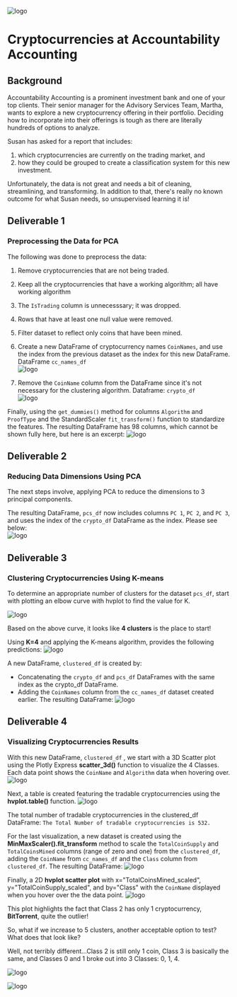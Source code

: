 ![logo](./Resources/logo.jpeg)
# Cryptocurrencies at Accountability Accounting


## Background  
Accountability Accounting is a prominent investment bank and one of your top clients.  Their senior manager for the Advisory Services Team, Martha, wants to explore a new cryptocurrency offering in their portfolio.  Deciding how to incorporate into their offerings is tough as there are literally hundreds of options to analyze.


Susan has asked for a report that includes:

1.  which cryptocurrencies are currently on the trading market, and 
2. how they could be grouped to create a classification system for this new investment.

Unfortunately, the data is not great and needs a bit of cleaning, streamlining, and transforming.  In addition to that, there's really no known outcome for what Susan needs, so unsupervised learning it is!   


## Deliverable 1
### Preprocessing the Data for PCA
The following was done to preprocess the data:

1. Remove cryptocurrencies that are not being traded.
2. Keep all the cryptocurrencies that have a working algorithm; all have working algorithm
3. The ```IsTrading``` column is unnecesssary; it was dropped.
4. Rows that have at least one null value were removed.
5. Filter dataset to reflect only coins that have been mined.
6. Create a new DataFrame of cryptocurrency names ```CoinNames```, and use the index from the previous dataset as the index for this new DataFrame. DataFrame ```cc_names_df```   
 ![logo](./Resources/D1_cc_names_df.png)

7. Remove the ```CoinName``` column from the DataFrame since it's not necessary for the clustering algorithm. Dataframe: ```crypto_df```    
 ![logo](./Resources/D1_crypto_df.png)

Finally, using the ```get_dummies()``` method for columns ```Algorithm``` and ```ProofType``` and the StandardScaler ```fit_transform()``` function to standardize the features.  The resulting DataFrame has 98 columns, which cannot be shown fully here, but here is an excerpt:
  ![logo](./Resources/D1_X.png)


## Deliverable 2
### Reducing Data Dimensions Using PCA
The next steps involve, applying PCA to reduce the dimensions to 3 principal components.

The resulting DataFrame, ```pcs_df``` now includes columns ```PC 1```, ```PC 2```, and ```PC 3```, and uses the index of the ```crypto_df``` DataFrame as the index.  Please see below:  
![logo](./Resources/D2_pca.png)


## Deliverable 3 
### Clustering Cryptocurrencies Using K-means
To determine an appropriate number of clusters for the dataset ```pcs_df```, start with plotting an elbow curve with hvplot to find the value for K.  
 
![logo](./Resources/D3_elbow_curve.png)


Based on the above curve, it looks like **4 clusters** is the place to start!


Using **K=4** and applying the K-means algorithm, provides the following predictions:
![logo](./Resources/D3_predictions.png)

A new DataFrame, ```clustered_df``` is created by:

*  Concatenating the ```crypto_df``` and ```pcs_df``` DataFrames with the same index as the crypto_df DataFrame. 
*  Adding the ```CoinNames``` column from the ```cc_names_df``` dataset created earlier.  The resulting DataFrame:
![logo](./Resources/D3_clustered_df.png)

## Deliverable 4
### Visualizing Cryptocurrencies Results

With this new DataFrame, ```clustered_df``` , we start with a 3D Scatter plot using the Plotly Express **scatter_3d()** function to visualize the 4 Classes.  Each data point shows the ```CoinName``` and ```Algorithm``` data when hovering over.
![logo](./Resources/D4_3D_plot.png)


Next, a table is created featuring the tradable cryptocurrencies using the **hvplot.table()** function.
![logo](./Resources/D4_table.png)

The total number of tradable cryptocurrencies in the clustered_df DataFrame: 
```The Total Number of tradable cryptocurrencies is 532.```

For the last visualization, a new dataset is created using the  **MinMaxScaler().fit_transform** method to scale the ```TotalCoinSupply``` and ```TotalCoinsMined``` columns (range of zero and one) from the ```clustered_df```, adding the ```CoinName``` from ```cc_names_df``` and the ```Class``` column from ```clustered_df```.  The resulting DataFrame:
![logo](./Resources/D4_scaled.png)


Finally, a 2D **hvplot scatter plot** with x="TotalCoinsMined_scaled", y="TotalCoinSupply_scaled", and by="Class" with the ```CoinName``` displayed when you hover over the the data point.
![logo](./Resources/D4_scatter_plot.png)

This plot highlights the fact that Class 2 has only 1 cryptocurrency, **BitTorrent**, quite the outlier!

So, what if we increase to 5 clusters, another acceptable option to test?  What does that look like?

Well, not terribly different...Class 2 is still only 1 coin, Class 3 is basically the same, and Classes 0 and 1 broke out into 3 Classes: 0, 1, 4.

![logo](./Resources/D5_3D.png)

![logo](./Resources/D5_2D.png)
